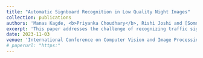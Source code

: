 ```yaml
---
title: "Automatic Signboard Recognition in Low Quality Night Images"
collection: publications
authors: 'Manas Kagde, <b>Priyanka Choudhary</b>, Rishi Joshi and [Somnath Dey](https://scholar.google.com/citations?hl=en&user=rjzlx8wAAAAJ&view_op=list_works&sortby=pubdate)'
excerpt: 'This paper addresses the challenge of recognizing traffic signs in poor visibility, blurriness, and adverse conditions. It employs a two-step approach: enhancing images with a modified MIRNet model and then recognizing signs using the YOLOv4 model to improve recognition accuracy under difficult conditions.'
date: 2023-11-03
venue: 'International Conference on Computer Vision and Image Processing (CVIP - 2023)'
# paperurl: "https:"
---
```

